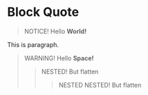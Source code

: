 # Block Quote

> NOTICE!
> Hello **World!**

This is paragraph.

> WARNING!
> Hello **Space!**
> > NESTED!
> > But flatten
> > > NESTED NESTED!
> > > But flatten

<!-- {"layout":"title-and-body"} -->

